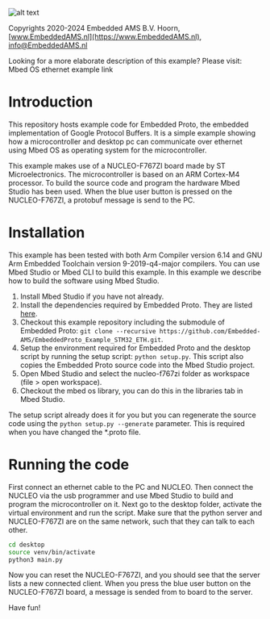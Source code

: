 
![alt text](https://embeddedproto.com/wp-content/uploads/2022/04/Embedded_Proto.png  "Embedded Proto Logo")


Copyrights 2020-2024 Embedded AMS B.V. Hoorn, [www.EmbeddedAMS.nl](https://www.EmbeddedAMS.nl), [info@EmbeddedAMS.nl](mailto:info@EmbeddedAMS.nl)


Looking for a more elaborate description of this example? Please visit: Mbed OS ethernet example link


# Introduction

This repository hosts example code for Embedded Proto, the embedded implementation of Google Protocol Buffers. It is a simple example showing how a microcontroller and desktop pc can communicate over ethernet using Mbed OS as operating system for the microcontroller. 


This example makes use of a NUCLEO-F767ZI board made by ST Microelectronics. The microcontroller is based on an ARM Cortex-M4 processor. To build the source code and program the hardware Mbed Studio has been used. 
When the blue user button is pressed on the NUCLEO-F767ZI, a protobuf message is send to the PC.


# Installation

This example has been tested with both Arm Compiler version 6.14 and GNU Arm Embedded Toolchain version 9-2019-q4-major compilers.
You can use Mbed Studio or Mbed CLI to build this example. In this example we describe how to build the software using Mbed Studio.

1. Install Mbed Studio if you have not already.
2. Install the dependencies required by Embedded Proto. They are listed [here](https://github.com/Embedded-AMS/EmbeddedProto).
3. Checkout this example repository including the submodule of Embedded Proto: `git clone --recursive https://github.com/Embedded-AMS/EmbeddedProto_Example_STM32_ETH.git`.
4. Setup the environment required for Embedded Proto and the desktop script by running the setup script: `python setup.py`. This script also copies the Embedded Proto source code into the Mbed Studio project.
5. Open Mbed Studio and select the nucleo-f767zi folder as workspace (file > open workspace).
6. Checkout the mbed os library, you can do this in the libraries tab in Mbed Studio.

The setup script already does it for you but you can regenerate the source code using the `python setup.py --generate` parameter. This is required when you have changed the \*.proto file.


# Running the code

First connect an ethernet cable to the PC and NUCLEO. Then connect the NUCLEO via the usb programmer and use Mbed Studio to build and program the microcontroller on it. Next go to the desktop folder, activate the virtual environment and run the script. 
Make sure that the python server and NUCLEO-F767ZI are on the same network, such that they can talk to each other. 

```bash
cd desktop
source venv/bin/activate
python3 main.py
```
Now you can reset the NUCLEO-F767ZI, and you should see that the server lists a new connected client.
When you press the blue user button on the NUCLEO-F767ZI board, a message is sended from to board to the server. 

Have fun!
